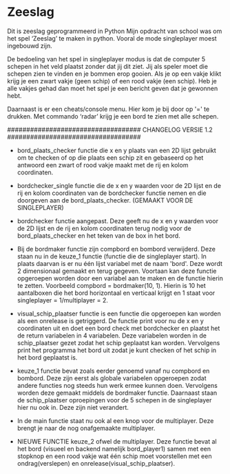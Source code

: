 # Zeeslag
Dit is zeeslag geprogrammeerd in Python
Mijn opdracht van school was om het spel ‘Zeeslag’ te maken in python. Vooral de mode singleplayer moest ingebouwd zijn.

De bedoeling van het spel in singleplayer modus is dat de computer 5 schepen in het veld plaatst zonder dat jij dit ziet. Jij als speler moet die schepen zien te vinden en je bommen erop gooien. Als je op een vakje klikt krijg je een zwart vakje (geen schip) of een rood vakje (een schip). Heb je alle vakjes gehad dan moet het spel je een bericht geven dat je gewonnen hebt.

Daarnaast is er een cheats/console menu. Hier kom je bij door op '=' te drukken. Met commando ‘radar’ krijg je een bord te zien met alle schepen.

################################### CHANGELOG VERSIE 1.2 ###################################
- bord_plaats_checker functie die x en y plaats van een 2D lijst gebruikt om te checken of op die plaats een schip zit en gebaseerd op het antwoord een zwart of rood vakje maakt met de rij en kolom coordinaten.

- bordchecker_single functie die de x en y waarden voor de 2D lijst en de rij en kolom coordinaten van de bordchecker functie nemen en die doorgeven aan de bord_plaats_checker. (GEMAAKT VOOR DE SINGLEPLAYER)

- bordchecker functie aangepast. Deze geeft nu de x en y waarden voor de 2D lijst en de rij en kolom coordinaten terug nodig voor de bord_plaats_checker en het teken van de box in het bord.

- Bij de bordmaker functie zijn compbord en bombord verwijderd. Deze staan nu in de keuze_1 functie (functie die de singleplayer start). In plaats daarvan is er nu één lijst variabel met de naam 'bord'. Deze wordt 2 dimensionaal gemaakt en terug gegeven. Voortaan kan deze functie opgeroepen worden door een variabel aan te maken en de functie hierin te zetten. Voorbeeld compbord = bordmaker(10, 1). Hierin is 10 het aantalboxen die het bord horizontaal en verticaal krijgt en 1 staat voor singleplayer = 1/multiplayer = 2.

- visual_schip_plaatser functie is een functie die opgeroepen kan worden als een onrelease is getriggerd. De functie print voor nu de x en y coordinaten uit en doet een bord check met bordchecker en plaatst het de return variabelen in 4 variabelen. Deze variabelen worden in de schip_plaatser gezet zodat het schip geplaatst kan worden. Vervolgens print het programma het bord uit zodat je kunt checken of het schip in het bord geplaatst is.

- keuze_1 functie bevat zoals eerder genoemd vanaf nu compbord en bombord. Deze zijn eerst als globale variabelen opgeroepen zodat andere functies nog steeds hun werk ermee kunnen doen. Vervolgens worden deze gemaakt middels de bordmaker functie. Daarnaast staan de schip_plaatser oproepingen voor de 5 schepen in de singleplayer hier nu ook in. Deze zijn niet verandert.

- In de main functie staat nu ook al een knop voor de multiplayer. Deze brengt je naar de nog onafgemaakte multiplayer.

- NIEUWE FUNCTIE keuze_2 ofwel de multiplayer. Deze functie bevat al het bord (visueel en backend namelijk bord_player1) samen met een stopknop en een rood vakje wat één schip moet voorstellen met een ondrag(verslepen) en onrelease(visual_schip_plaatser).
